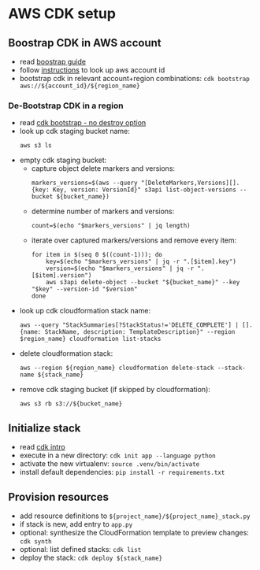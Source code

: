 # AWS CDK setup

## Boostrap CDK in AWS account

* read [boostrap guide](https://docs.aws.amazon.com/cdk/v2/guide/bootstrapping.html)
* follow
  [instructions](https://docs.aws.amazon.com/IAM/latest/UserGuide/console_account-alias.html#FindingYourAWSId)
  to look up aws account id
* bootstrap cdk in relevant account+region combinations:
  `cdk bootstrap aws://${account_id}/${region_name}`

### De-Bootstrap CDK in a region

* read [cdk bootstrap - no destroy option](https://github.com/aws/aws-cdk/issues/986)
* look up cdk staging bucket name:
  ```
  aws s3 ls
  ```
* empty cdk staging bucket:
  * capture object delete markers and versions:
    ```
    markers_versions=$(aws --query "[DeleteMarkers,Versions][].{key: Key, version: VersionId}" s3api list-object-versions --bucket ${bucket_name})
    ```
  * determine number of markers and versions:
    ```
    count=$(echo "$markers_versions" | jq length)
    ```
  * iterate over captured markers/versions and remove every item:
    ```
    for item in $(seq 0 $((count-1))); do
        key=$(echo "$markers_versions" | jq -r ".[$item].key")
        version=$(echo "$markers_versions" | jq -r ".[$item].version")
        aws s3api delete-object --bucket "${bucket_name}" --key "$key" --version-id "$version"
    done
    ```
* look up cdk cloudformation stack name:
  ```
  aws --query "StackSummaries[?StackStatus!='DELETE_COMPLETE'] | [].{name: StackName, description: TemplateDescription}" --region $region_name} cloudformation list-stacks
  ```
* delete cloudformation stack:
  ```
  aws --region ${region_name} cloudformation delete-stack --stack-name ${stack_name}
  ```
* remove cdk staging bucket (if skipped by cloudformation):
  ```
  aws s3 rb s3://${bucket_name}
  ```

## Initialize stack

* read [cdk intro](https://docs.aws.amazon.com/cdk/v2/guide/work-with-cdk-python.html)
* execute in a new directory: `cdk init app --language python`
* activate the new virtualenv: `source .venv/bin/activate`
* install default dependencies: `pip install -r requirements.txt`

## Provision resources

* add resource definitions to `${project_name}/${project_name}_stack.py`
* if stack is new, add entry to `app.py`
* optional: synthesize the CloudFormation template to preview changes:
  `cdk synth`
* optional: list defined stacks: `cdk list`
* deploy the stack: `cdk deploy ${stack_name}`
